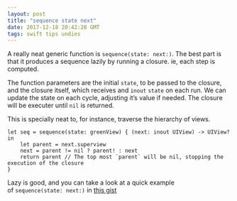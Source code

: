 ```yaml
---
layout: post
title: "sequence state next"
date: 2017-12-18 20:42:28 GMT
tags: swift tips undies
---
```


A really neat generic function is `sequence(state: next:)`. The best part is that it produces a sequence lazily by running a closure. ie, each step is computed. 

The function parameters are the initial `state`, to be passed to the closure, and the closure itself, which receives and `inout` `state` on each run. We can update the state on each cycle, adjusting it’s value if needed. The closure will be executer until `nil` is returned.

This is specially neat to, for instance, traverse the hierarchy of views. </p>

```
let seq = sequence(state: greenView) { (next: inout UIView) -> UIView? in
    let parent = next.superview
    next = parent != nil ? parent! : next
    return parent // The top most `parent` will be nil, stopping the execution of the closure
}
```

Lazy is good, and you can take a look at a quick example of `sequence(state: next:)` in [this gist](https://gist.github.com/volonbolon/0a04eab78fbc06d73ad6fac9e9748fc8) 